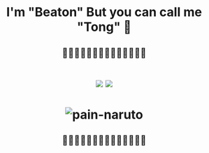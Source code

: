 <p align="center">
  <h1 align="center"> I'm "Beaton" But you can call me "Tong" 👻 </h1>


  <h2 align="center"> 🎇🎇🎇🎇🎇🎇🎇🎇🎇🎇🎇🎇🎇🎇 </h2>

  <div style="align:center"> 
   <h1 align="center"> 
     <img src=  https://github-readme-stats.vercel.app/api?username=anuraghazra&show_icons=true&hide=contribs,prs&cache_seconds=86400&theme=synthwave> 
     <img src= https://github-readme-stats.vercel.app/api?username=Paramee0598&theme=radical&show_icons=true > 
 
  </h1>

  </div>

  <div style="align:center"> 
   <h1 align="center"> 
     
     
   ![pain-naruto](https://user-images.githubusercontent.com/69068301/142723753-d3205660-93e3-4c8f-95d3-9766dd3dafbf.gif)

     
     
 
  </div>

  <h2 align="center"> 🎇🎇🎇🎇🎇🎇🎇🎇🎇🎇🎇🎇🎇🎇 </h2>
</p>
